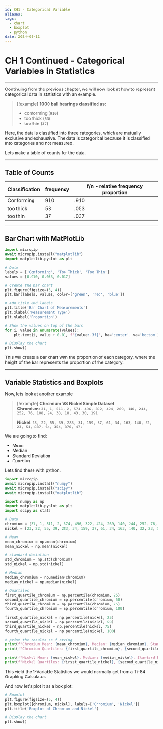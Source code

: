 ```yaml
---
id: CH1 - Categorical Variable
aliases: 
tags:
  - chart
  - boxplot
  - python
date: 2024-09-12
---
```

# CH 1 Continued - Categorical Variables in Statistics

---

Continuing from the previous chapter, we will now look at how to represent categorical data in statistics with an example.

> [!example] **1000 ball bearings classified as:**
>
> - conforming (`910`)
> - too thick (`53`)
> - too thin (`37`)

Here, the data is classified into three categories, which are mutually exclusive and exhaustive. The data is categorical because it is classified into categories and not measured.

Lets make a table of counts for the data.

---

## Table of Counts

| Classification | frequency | f/n - relative frequency proportion |
| -------------- | --------- | ----------------------------------- |
| Conforming     | 910       | .910                                |
| too thick      | 53        | .053                                |
| too thin       | 37        | .037                                |

---

## Bar Chart with MatPlotLib

```python
import micropip
await micropip.install("matplotlib")
import matplotlib.pyplot as plt

# Data
labels = ['Conforming', 'Too Thick', 'Too Thin']
values = [0.910, 0.053, 0.037]

# Create the bar chart
plt.figure(figsize=(6, 4))
plt.bar(labels, values, color=['green', 'red', 'blue'])

# Add title and labels
plt.title('Bar Chart of Measurements')
plt.xlabel('Measurement Type')
plt.ylabel('Proportion')

# Show the values on top of the bars
for i, value in enumerate(values):
    plt.text(i, value + 0.01, f'{value:.3f}', ha='center', va='bottom')

# Display the chart
plt.show()
```

This will create a bar chart with the proportion of each category, where the height of the bar represents the proportion of the category.

---

## Variable Statistics and Boxplots

Now, lets look at another example

> [!example] **Chromium VS Nickel Simple Dataset**  
> **Chromium**: `31, 1, 511, 2, 574, 496, 322, 424, 269, 140, 244, 252, 76, 108, 24, 38, 18, 43, 30, 191`
>
> **Nickel**: `23, 22, 55, 39, 283, 34, 159, 37, 61, 34, 163, 140, 32, 23, 54, 837, 64, 354, 376, 471`

We are going to find:

- Mean
- Median
- Standard Deviation
- Quartiles

Lets find these with python.

```python
import micropip
await micropip.install("numpy")
await micropip.install("scipy")
await micropip.install("matplotlib")

import numpy as np
import matplotlib.pyplot as plt
import scipy as stats

# Data
chromium = [31, 1, 511, 2, 574, 496, 322, 424, 269, 140, 244, 252, 76, 108, 24, 38, 18, 43, 30, 191]
nickel = [23, 22, 55, 39, 283, 34, 159, 37, 61, 34, 163, 140, 32, 23, 54, 837, 64, 354, 376, 471]

# Mean
mean_chromium = np.mean(chromium)
mean_nickel = np.mean(nickel)

# standard deviation
std_chromium = np.std(chromium)
std_nickel = np.std(nickel)

# Median
median_chromium = np.median(chromium)
median_nickel = np.median(nickel)

# Quartiles
first_quartile_chromium = np.percentile(chromium, 25)
second_quartile_chromium = np.percentile(chromium, 50)
third_quartile_chromium = np.percentile(chromium, 75)
fourth_quartile_chromium = np.percentile(chromium, 100)

firsst_quartile_nickel = np.percentile(nickel, 25)
second_quartile_nickel = np.percentile(nickel, 50)
third_quartile_nickel = np.percentile(nickel, 75)
fourth_quartile_nickel = np.percentile(nickel, 100)

# print the results as f string
print(f"Chromium Mean: {mean_chromium}, Median: {median_chromium}, Standard Deviation: {std_chromium}")
print(f"Chromium Quartiles: {first_quartile_chromium}, {second_quartile_chromium}, {third_quartile_chromium}, {fourth_quartile_chromium}")

print(f"Nickel Mean: {mean_nickel}, Median: {median_nickel}, Standard Deviation: {std_nickel}")
print(f"Nickel Quartiles: {firsst_quartile_nickel}, {second_quartile_nickel}, {third_quartile_nickel}, {fourth_quartile_nickel}")

```

This yield the 1-Variable Statistics we would normally get from a Ti-84 Graphing Calculator.

And now let's plot it as a box plot:

```python
# Boxplot
plt.figure(figsize=(6, 4))
plt.boxplot([chromium, nickel], labels=['Chromium', 'Nickel'])
plt.title('Boxplot of Chromium and Nickel')

# Display the chart
plt.show()
```
